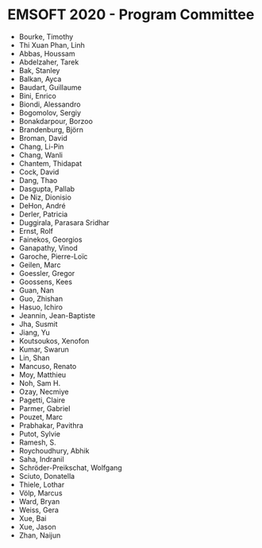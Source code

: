# EMSOFT 2020 - Program Committee
* Bourke, Timothy
* Thi Xuan Phan, Linh
* Abbas, Houssam
* Abdelzaher, Tarek
* Bak, Stanley
* Balkan, Ayca
* Baudart, Guillaume
* Bini, Enrico
* Biondi, Alessandro
* Bogomolov, Sergiy
* Bonakdarpour, Borzoo
* Brandenburg, Björn
* Broman, David
* Chang, Li-Pin
* Chang, Wanli
* Chantem, Thidapat
* Cock, David
* Dang, Thao
* Dasgupta, Pallab
* De Niz, Dionisio
* DeHon, André
* Derler, Patricia
* Duggirala, Parasara Sridhar
* Ernst, Rolf
* Fainekos, Georgios
* Ganapathy, Vinod
* Garoche, Pierre-Loïc
* Geilen, Marc
* Goessler, Gregor
* Goossens, Kees
* Guan, Nan
* Guo, Zhishan
* Hasuo, Ichiro
* Jeannin, Jean-Baptiste
* Jha, Susmit
* Jiang, Yu
* Koutsoukos, Xenofon
* Kumar, Swarun
* Lin, Shan
* Mancuso, Renato
* Moy, Matthieu
* Noh, Sam H.
* Ozay, Necmiye
* Pagetti, Claire
* Parmer, Gabriel
* Pouzet, Marc
* Prabhakar, Pavithra
* Putot, Sylvie
* Ramesh, S.
* Roychoudhury, Abhik
* Saha, Indranil
* Schröder-Preikschat, Wolfgang
* Sciuto, Donatella
* Thiele, Lothar
* Völp, Marcus
* Ward, Bryan
* Weiss, Gera
* Xue, Bai
* Xue, Jason
* Zhan, Naijun
